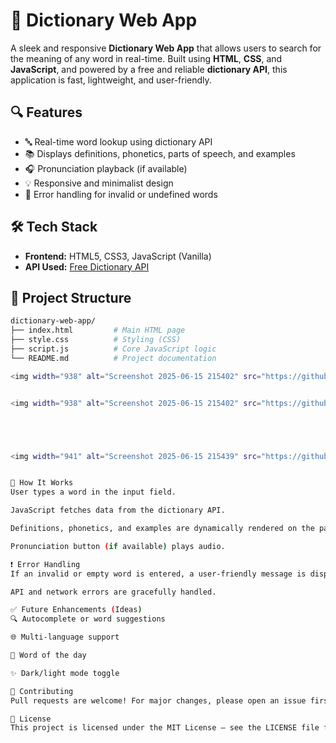 # 📘 Dictionary Web App

A sleek and responsive **Dictionary Web App** that allows users to search for the meaning of any word in real-time. Built using **HTML**, **CSS**, and **JavaScript**, and powered by a free and reliable **dictionary API**, this application is fast, lightweight, and user-friendly.

## 🔍 Features

- 🔤 Real-time word lookup using dictionary API
- 📚 Displays definitions, phonetics, parts of speech, and examples
- 🎧 Pronunciation playback (if available)
- 💡 Responsive and minimalist design
- 🚫 Error handling for invalid or undefined words


## 🛠️ Tech Stack

- **Frontend:** HTML5, CSS3, JavaScript (Vanilla)
- **API Used:** [Free Dictionary API](https://dictionaryapi.dev/)

## 📁 Project Structure

```bash
dictionary-web-app/
├── index.html         # Main HTML page
├── style.css          # Styling (CSS)
├── script.js          # Core JavaScript logic
└── README.md          # Project documentation

<img width="938" alt="Screenshot 2025-06-15 215402" src="https://github.com/user-attachments/assets/3e17c340-05d8-4419-aa35-3844e3124caf" />


<img width="938" alt="Screenshot 2025-06-15 215402" src="https://github.com/user-attachments/assets/a89fc9b4-52ba-49e8-b37f-ec68251feb8b" />





<img width="941" alt="Screenshot 2025-06-15 215439" src="https://github.com/user-attachments/assets/ddb8f782-cadb-49c8-93fb-fe122bb4e683" />


🧠 How It Works
User types a word in the input field.

JavaScript fetches data from the dictionary API.

Definitions, phonetics, and examples are dynamically rendered on the page.

Pronunciation button (if available) plays audio.

❗ Error Handling
If an invalid or empty word is entered, a user-friendly message is displayed.

API and network errors are gracefully handled.

✅ Future Enhancements (Ideas)
🔍 Autocomplete or word suggestions

🌐 Multi-language support

📖 Word of the day

✨ Dark/light mode toggle

🙌 Contributing
Pull requests are welcome! For major changes, please open an issue first to discuss your ideas.

📄 License
This project is licensed under the MIT License – see the LICENSE file for details.
